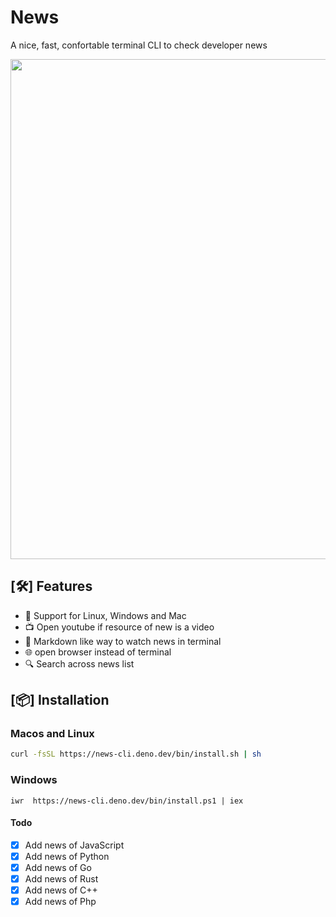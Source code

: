 # News 

A nice, fast, confortable terminal CLI to check developer news

<img src="./assets/news_cli.gif" width="800">

## [:hammer_and_wrench:] Features

* :rocket: Support for Linux, Windows and Mac 
* :tv: Open youtube if resource of new is a video
* :blue_book: Markdown like way to watch news in terminal
* :globe_with_meridians: open browser instead of terminal
* :mag: Search across news list

## [:package:] Installation 

### Macos and Linux

```bash
curl -fsSL https://news-cli.deno.dev/bin/install.sh | sh
```

### Windows

```pwsh
iwr  https://news-cli.deno.dev/bin/install.ps1 | iex
```

#### Todo


* [x] Add news of JavaScript
* [x] Add news of Python
* [x] Add news of Go
* [x] Add news of Rust
* [x] Add news of C++
* [x] Add news of Php
